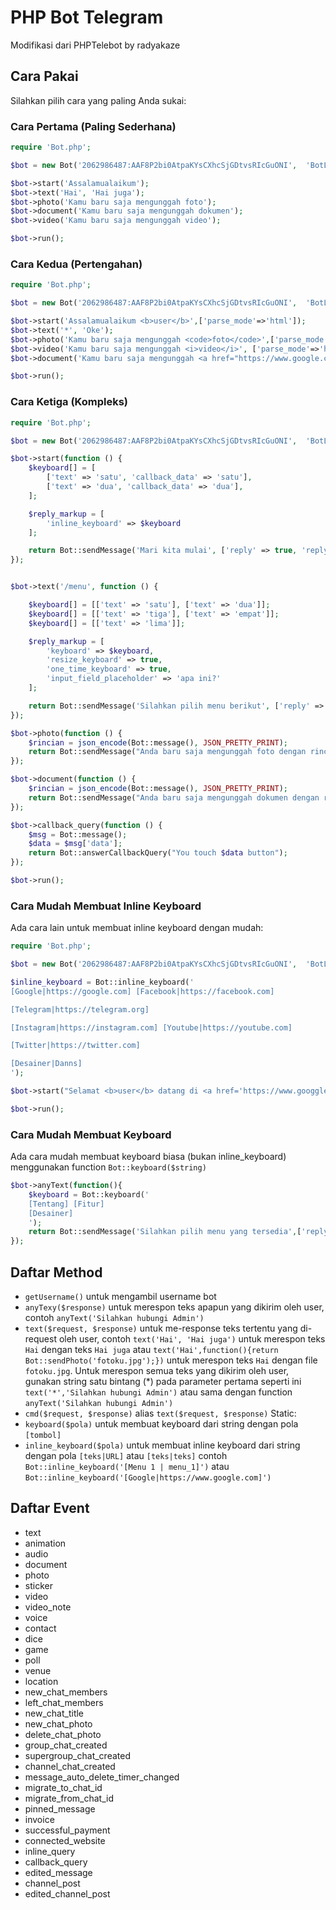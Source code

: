 # PHP Bot Telegram 

Modifikasi dari PHPTelebot by radyakaze

## Cara Pakai

Silahkan pilih cara yang paling Anda sukai:

### Cara Pertama (Paling Sederhana)

```php
require 'Bot.php';

$bot = new Bot('2062986487:AAF8P2bi0AtpaKYsCXhcSjGDtvsRIcGuONI',  'BotLatihan123Bot');

$bot->start('Assalamualaikum');
$bot->text('Hai', 'Hai juga');
$bot->photo('Kamu baru saja mengunggah foto');
$bot->document('Kamu baru saja mengunggah dokumen');
$bot->video('Kamu baru saja mengunggah video');

$bot->run();
```

### Cara Kedua (Pertengahan)

```php
require 'Bot.php';

$bot = new Bot('2062986487:AAF8P2bi0AtpaKYsCXhcSjGDtvsRIcGuONI',  'BotLatihan123Bot');

$bot->start('Assalamualaikum <b>user</b>',['parse_mode'=>'html']);
$bot->text('*', 'Oke');
$bot->photo('Kamu baru saja mengunggah <code>foto</code>',['parse_mode'=>'html']);
$bot->video('Kamu baru saja mengunggah <i>video</i>', ['parse_mode'=>'html', 'reply' => true]);
$bot->document('Kamu baru saja mengunggah <a href="https://www.google.com">dokumen</a>',['parse_mode'=>'html','disable_web_page_preview'=>true]);

$bot->run();

```
### Cara Ketiga (Kompleks)

```php
require 'Bot.php';

$bot = new Bot('2062986487:AAF8P2bi0AtpaKYsCXhcSjGDtvsRIcGuONI',  'BotLatihan123Bot');

$bot->start(function () {
    $keyboard[] = [
        ['text' => 'satu', 'callback_data' => 'satu'],
        ['text' => 'dua', 'callback_data' => 'dua'],
    ];

    $reply_markup = [
        'inline_keyboard' => $keyboard
    ];

    return Bot::sendMessage('Mari kita mulai', ['reply' => true, 'reply_markup' => $reply_markup]);
});


$bot->text('/menu', function () {

    $keyboard[] = [['text' => 'satu'], ['text' => 'dua']];
    $keyboard[] = [['text' => 'tiga'], ['text' => 'empat']];
    $keyboard[] = [['text' => 'lima']];

    $reply_markup = [
        'keyboard' => $keyboard,
        'resize_keyboard' => true,
        'one_time_keyboard' => true,
        'input_field_placeholder' => 'apa ini?'
    ];

    return Bot::sendMessage('Silahkan pilih menu berikut', ['reply' => true, 'reply_markup' => $reply_markup]);
});

$bot->photo(function () {
    $rincian = json_encode(Bot::message(), JSON_PRETTY_PRINT);
    return Bot::sendMessage("Anda baru saja mengunggah foto dengan rincian sebagai berikut:\n$rincian");
});

$bot->document(function () {
    $rincian = json_encode(Bot::message(), JSON_PRETTY_PRINT);
    return Bot::sendMessage("Anda baru saja mengunggah dokumen dengan rincian sebagai berikut:\n$rincian");
});

$bot->callback_query(function () {
    $msg = Bot::message();
    $data = $msg['data'];
    return Bot::answerCallbackQuery("You touch $data button");
});

$bot->run();
```
### Cara Mudah Membuat Inline Keyboard

Ada cara lain untuk membuat inline keyboard dengan mudah:
```php
require 'Bot.php';

$bot = new Bot('2062986487:AAF8P2bi0AtpaKYsCXhcSjGDtvsRIcGuONI',  'BotLatihan123Bot');

$inline_keyboard = Bot::inline_keyboard('
[Google|https://google.com] [Facebook|https://facebook.com]

[Telegram|https://telegram.org]

[Instagram|https://instagram.com] [Youtube|https://youtube.com]

[Twitter|https://twitter.com]

[Desainer|Danns]
');

$bot->start("Selamat <b>user</b> datang di <a href='https://www.googgle.com'>Google</a>",['parse_mode'=>'html','reply'=>true,'disable_web_page_preview'=>true,'reply_markup'=>$inline_keyboard]);

$bot->run();
```
### Cara Mudah Membuat Keyboard

Ada cara mudah membuat keyboard biasa (bukan inline_keyboard) menggunakan function `Bot::keyboard($string)`
```php
$bot->anyText(function(){
    $keyboard = Bot::keyboard('
    [Tentang] [Fitur]
    [Desainer]
    ');
    return Bot::sendMessage('Silahkan pilih menu yang tersedia',['reply'=>true,'reply_markup'=>$keyboard]);
});
```
## Daftar Method

- `getUsername()` untuk mengambil username bot
- `anyTexy($response)` untuk merespon teks apapun yang dikirim oleh user, contoh `anyText('Silahkan hubungi Admin')`
- `text($request, $response)` untuk me-response teks tertentu yang di-request oleh user, contoh `text('Hai', 'Hai juga')` untuk merespon teks `Hai` dengan teks `Hai juga` atau `text('Hai',function(){return Bot::sendPhoto('fotoku.jpg');})` untuk merespon teks `Hai` dengan file `fotoku.jpg`. Untuk merespon semua teks yang dikirim oleh user, gunakan string satu bintang (*) pada parameter pertama seperti ini `text('*','Silahkan hubungi Admin')` atau sama dengan function `anyText('Silahkan hubungi Admin')` 
- `cmd($request, $response)` alias `text($request, $response)`
Static:
- `keyboard($pola)` untuk membuat keyboard dari string dengan pola `[tombol]`
- `inline_keyboard($pola)` untuk membuat inline keyboard dari string dengan pola `[teks|URL]` atau `[teks|teks]` contoh `Bot::inline_keyboard('[Menu 1 | menu_1]')` atau `Bot::inline_keyboard('[Google|https://www.google.com]')`
## Daftar Event

- text
- animation
- audio
- document
- photo
- sticker
- video
- video_note
- voice
- contact
- dice
- game
- poll
- venue
- location
- new_chat_members
- left_chat_members
- new_chat_title
- new_chat_photo
- delete_chat_photo
- group_chat_created
- supergroup_chat_created
- channel_chat_created
- message_auto_delete_timer_changed
- migrate_to_chat_id
- migrate_from_chat_id
- pinned_message
- invoice
- successful_payment
- connected_website
- inline_query
- callback_query
- edited_message
- channel_post
- edited_channel_post